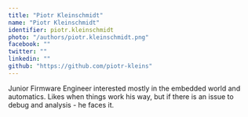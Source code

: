 ```yaml
---
title: "Piotr Kleinschmidt"
name: "Piotr Kleinschmidt"
identifier: piotr.kleinschmidt
photo: "/authors/piotr.kleinschmidt.png"
facebook: ""
twitter: ""
linkedin: ""
github: "https://github.com/piotr-kleins"
---
```


Junior Firmware Engineer interested mostly in the embedded world and automatics.
Likes when things work his way, but if there is an issue to debug and analysis -
he faces it.
